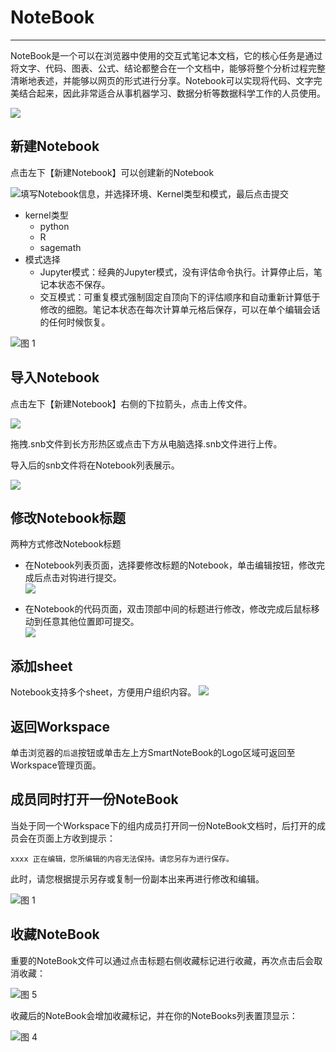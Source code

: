 # NoteBook
---
NoteBook是一个可以在浏览器中使用的交互式笔记本文档，它的核心任务是通过将文字、代码、图表、公式、结论都整合在一个文档中，能够将整个分析过程完整清晰地表述，并能够以网页的形式进行分享。Notebook可以实现将代码、文字完美结合起来，因此非常适合从事机器学习、数据分析等数据科学工作的人员使用。

![](/assets/nbooks.png)

## 新建Notebook

点击左下【新建Notebook】可以创建新的Notebook

![](/assets/xjnote.png)填写Notebook信息，并选择环境、Kernel类型和模式，最后点击提交

* kernel类型
  * python
  * R
  * sagemath
* 模式选择
  * Jupyter模式：经典的Jupyter模式，没有评估命令执行。计算停止后，笔记本状态不保存。
  * 交互模式：可重复模式强制固定自顶向下的评估顺序和自动重新计算低于修改的细胞。笔记本状态在每次计算单元格后保存，可以在单个编辑会话的任何时候恢复。
  
![图 1](../images/kernel%E7%B1%BB%E5%9E%8B%E7%9A%84%E9%80%89%E6%8B%A9.png)  

## 导入Notebook

点击左下【新建Notebook】右侧的下拉箭头，点击上传文件。  

![](/assets/scnbwj.png)  

拖拽.snb文件到长方形热区或点击下方从电脑选择.snb文件进行上传。

导入后的snb文件将在Notebook列表展示。  

![](/assets/drsnb.png)

## 修改Notebook标题

两种方式修改Notebook标题

* 在Notebook列表页面，选择要修改标题的Notebook，单击编辑按钮，修改完成后点击对钩进行提交。  
  ![](/assets/xgnb2.png)

* 在Notebook的代码页面，双击顶部中间的标题进行修改，修改完成后鼠标移动到任意其他位置即可提交。  
  ![](/assets/xgnbbt.png)

## 添加sheet
Notebook支持多个sheet，方便用户组织内容。
![](/assets/ssheet.png)

## 返回Workspace

单击浏览器的`后退`按钮或单击左上方SmartNoteBook的Logo区域可返回至Workspace管理页面。

## 成员同时打开一份NoteBook

当处于同一个Workspace下的组内成员打开同一份NoteBook文档时，后打开的成员会在页面上方收到提示：

```
xxxx 正在编辑，您所编辑的内容无法保持。请您另存为进行保存。
```

此时，请您根据提示另存或复制一份副本出来再进行修改和编辑。

![图 1](../images/%E5%90%8C%E6%97%B6%E7%BC%96%E8%BE%91.png)  

## 收藏NoteBook

重要的NoteBook文件可以通过点击标题右侧收藏标记进行收藏，再次点击后会取消收藏：

![图 5](../images/%E6%94%B6%E8%97%8FNoteBooks%E6%88%90%E5%8A%9F%E5%92%8C%E5%8F%96%E6%B6%88.gif)  

收藏后的NoteBook会增加收藏标记，并在你的NoteBooks列表置顶显示：

![图 4](../images/%E7%BD%AE%E9%A1%B6%E5%90%8E%E7%9A%84notebook.png)  
